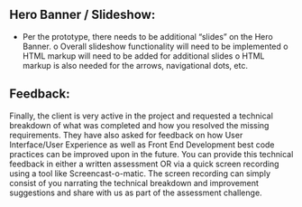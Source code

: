 ## Hero Banner / Slideshow:

- Per the prototype, there needs to be additional “slides” on the Hero Banner.
  o Overall slideshow functionality will need to be implemented
  o HTML markup will need to be added for additional slides
  o HTML markup is also needed for the arrows, navigational dots, etc.

## Feedback:

Finally, the client is very active in the project and requested a technical breakdown of what was
completed and how you resolved the missing requirements. They have also asked for feedback on how
User Interface/User Experience as well as Front End Development best code practices can be improved
upon in the future.
You can provide this technical feedback in either a written assessment OR via a quick screen recording
using a tool like Screencast-o-matic. The screen recording can simply consist of you narrating the
technical breakdown and improvement suggestions and share with us as part of the assessment
challenge.
